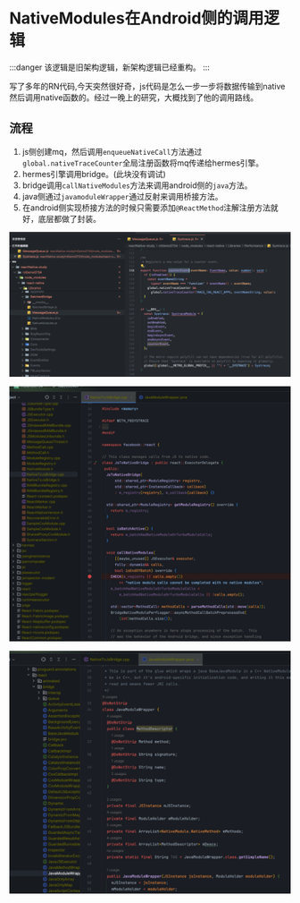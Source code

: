 # NativeModules在Android侧的调用逻辑

:::danger
该逻辑是旧架构逻辑，新架构逻辑已经重构。
:::

写了多年的RN代码,今天突然很好奇，js代码是怎么一步一步将数据传输到native然后调用native函数的。经过一晚上的研究，大概找到了他的调用路线。

## 流程

1. js侧创建mq，然后调用`enqueueNativeCall`方法通过`global.nativeTraceCounter`全局注册函数将mq传递给hermes引擎。
2. hermes引擎调用bridge。(此块没有调试)
3. bridge调用`callNativeModules`方法来调用android侧的`java`方法。
4. java侧通过`javamoduleWrapper`通过反射来调用桥接方法。
5. 在android侧实现桥接方法的时候只需要添加`@ReactMethod`注解注册方法就好，底层都做了封装。

![js](../../../../static/img/js_mq.png)

![js](../../../../static/img/js_to_native.png)

![js](../../../../static/img/java_wrapper.png)
